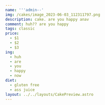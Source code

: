 ```yaml
---
name: '''admin--'
img: /cakes/image_2023-06-03_112311797.png
description: cake. are you happy anav
comment: huh?? are you happy
tags: classic
price:
  - $1
  - $2
  - $3
ing:
  - huh
  - are
  - you
  - happy
  - now
diet:
  - gluten free
  - ass juice
layout: ../../layouts/CakePreview.astro
---
```


